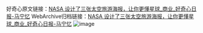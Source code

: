 好奇心原文链接：[NASA 设计了三张太空旅游海报，让你更懂星球_商业_好奇心日报-马宁忆](https://www.qdaily.com/articles/5227.html)
WebArchive归档链接：[NASA 设计了三张太空旅游海报，让你更懂星球_商业_好奇心日报-马宁忆](http://web.archive.org/web/20190623164238/https://www.qdaily.com/articles/5227.html)
![image](http://ww3.sinaimg.cn/large/007d5XDply1g3wgmzktibj30u033x1kx)